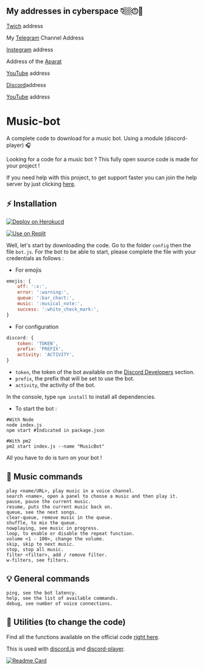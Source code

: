 

## My addresses in cyberspace 👇🏼🙃📡


[Twich](https://www.twitch.tv/sobhan_srza) address
 
My [Telegram](https://t.me/SobhanSRZA) Channel Address

[Instegram](https://www.instagram.com/srza._.gamer) address
 
Address of the [Aparat](https://www.aparat.com/Sobhan.SRZA)

[YouTube](https://b2n.ir/srza.-.gamer) address

[Discord](https://discord.gg/bNpqrdXNNn)address

[YouTube](https://b2n.ir/srza._.action) address

# Music-bot
A complete code to download for a music bot. Using a module (discord-player) 🎧

Looking for a code for a music bot ? This fully open source code is made for your project !

If you need help with this project, to get support faster you can join the help server by just clicking [here](https://discord.gg/devsclub).

## ⚡ Installation
[![Deploy on Herokucd](https://www.herokucdn.com/deploy/button.svg)](https://heroku.com/deploy?template=https://github.com/Sobhan-SRZA/Moderation-Bot/)

[![Use on Replit](https://repl.it/badge/github/Sobhan-SRZA/Moderation-Bot/)](https://repl.it/github/Sobhan-SRZA/Moderation-Bot/)

Well, let's start by downloading the code.
Go to the folder `config` then the file `bot.js`.
For the bot to be able to start, please complete the file with your credentials as follows :

- For emojis

```js
emojis: {
    off: ':x:',
    error: ':warning:',
    queue: ':bar_chart:',
    music: ':musical_note:',
    success: ':white_check_mark:',
}
```

- For configuration

```js
discord: {
    token: 'TOKEN',
    prefix: 'PREFIX',
    activity: 'ACTIVITY',
}
```

- `token`, the token of the bot available on the [Discord Developers](https://discordapp.com/developers/applications) section.
- `prefix`, the prefix that will be set to use the bot.
- `activity`, the activity of the bot.

In the console, type `npm install` to install all dependencies.

- To start the bot :

```
#With Node
node index.js
npm start #Indicated in package.json

#With pm2
pm2 start index.js --name "MusicBot"
```

All you have to do is turn on your bot !

## 🎵 Music commands

```
play <name/URL>, play music in a voice channel.
search <name>, open a panel to choose a music and then play it.
pause, pause the current music.
resume, puts the current music back on.
queue, see the next songs.
clear-queue, remove music in the queue.
shuffle, to mix the queue.
nowplaying, see music in progress.
loop, to enable or disable the repeat function.
volume <1 - 100>, change the volume.
skip, skip to next music.
stop, stop all music.
filter <filter>, add / remove filter.
w-filters, see filters.
```

## 💡 General commands

```
ping, see the bot latency.
help, see the list of available commands.
debug, see number of voice connections.
```

## 🏓 Utilities (to change the code)

Find all the functions available on the official code [right here](https://github.com/Sobhan-SRZA/Moderation-Bot).

This is used with [discord.js](https://www.npmjs.com/package/discord.js) and [discord-player](https://www.npmjs.com/package/discord-player).


[![Readme Card](https://github-readme-stats.vercel.app/api/pin/?username=Sobhan-SRZA&repo=Moderation-Bot&theme=dracula)](https://github.com/Sobhan-SRZA/Moderation-Bot/)

